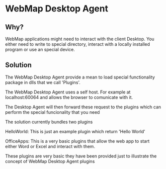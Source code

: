 ﻿WebMap Desktop Agent
=====================


Why?
----
WebMap applications might need to interact with the client Desktop.
You either need to write to special directory, interact with a locally installed program or 
use an special device.

Solution
--------

The WebMap Desktop Agent provide a mean to load special functionality package in dlls that we call
'Plugins'.

The WebMap Desktop Agent uses a self host. For example at localhost:60064 and allows the browser to comunicate with it.

The Desktop Agent will then forward these request to the plugins which can perform the special funcionality that you need

The solution currently bundles two plugins

HelloWorld: This is just an example plugin which return 'Hello World'

OfficeApps: This is a very basic plugins that allow the web app to start either Word or Excel and interact with them.


These plugins are very basic they have been provided just to illustrate the concept of WebMap Desktop Agent plugins


